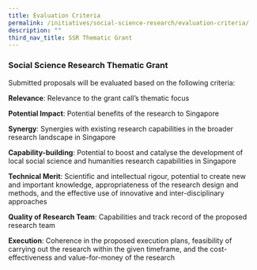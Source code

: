 ```yaml
---
title: Evaluation Criteria
permalink: /initiatives/social-science-research/evaluation-criteria/
description: ""
third_nav_title: SSR Thematic Grant
---
```


### **Social Science Research Thematic Grant**
Submitted proposals will be evaluated based on the following criteria:  
  
**Relevance**: Relevance to the grant call’s thematic focus  
  
**Potential Impact**: Potential benefits of the research to Singapore  
  
**Synergy**: Synergies with existing research capabilities in the broader research landscape in Singapore  
  
**Capability-building**: Potential to boost and catalyse the development of local social science and humanities research capabilities in Singapore 
  
**Technical Merit**: Scientific and intellectual rigour, potential to create new and important knowledge, appropriateness of the research design and methods, and the effective use of innovative and inter-disciplinary approaches  
  
**Quality of Research Team**: Capabilities and track record of the proposed research team  
  
**Execution**: Coherence in the proposed execution plans, feasibility of carrying out the research within the given timeframe, and the cost-effectiveness and value-for-money of the research